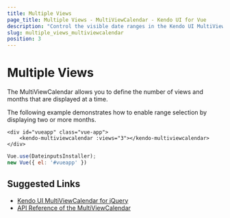 ```yaml
---
title: Multiple Views
page_title: Multiple Views - MultiViewCalendar - Kendo UI for Vue
description: "Control the visible date ranges in the Kendo UI MultiViewCalendar Vue wrapper and manage the number of its horizontally rendered views."
slug: multiple_views_multiviewcalendar
position: 3
---
```


# Multiple Views

The MultiViewCalendar allows you to define the number of views and months that are displayed at a time.

The following example demonstrates how to enable range selection by displaying two or more months. 

```html-preview
<div id="vueapp" class="vue-app">
	<kendo-multiviewcalendar :views="3"></kendo-multiviewcalendar>
</div>
```
```js
Vue.use(DateinputsInstaller);
new Vue({ el: '#vueapp' })
```

## Suggested Links

* [Kendo UI MultiViewCalendar for jQuery](https://docs.telerik.com/kendo-ui/controls/scheduling/multiviewcalendar/overview)
* [API Reference of the MultiViewCalendar](https://docs.telerik.com/kendo-ui/api/javascript/ui/multiviewcalendar)
